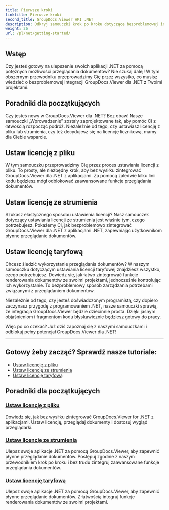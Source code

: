 ```yaml
---
title: Pierwsze kroki
linktitle: Pierwsze kroki
second_title: GroupDocs.Viewer API .NET
description: Odkryj samouczki krok po kroku dotyczące bezproblemowej integracji GroupDocs.Viewer dla .NET z aplikacjami. Dowiedz się, jak ustawić licencje i dostosować wygląd przeglądarki.
weight: 26
url: /pl/net/getting-started/
---
```


## Wstęp

Czy jesteś gotowy na ulepszenie swoich aplikacji .NET za pomocą potężnych możliwości przeglądania dokumentów? Nie szukaj dalej! W tym obszernym przewodniku przeprowadzimy Cię przez wszystko, co musisz wiedzieć o bezproblemowej integracji GroupDocs.Viewer dla .NET z Twoimi projektami.

## Poradniki dla początkujących

Czy jesteś nowy w GroupDocs.Viewer dla .NET? Bez obaw! Nasze samouczki „Wprowadzenie” zostały zaprojektowane tak, aby pomóc Ci z łatwością rozpocząć podróż. Niezależnie od tego, czy ustawiasz licencję z pliku lub strumienia, czy też decydujesz się na licencję licznikową, mamy dla Ciebie wsparcie.

## Ustaw licencję z pliku

W tym samouczku przeprowadzimy Cię przez proces ustawiania licencji z pliku. To prosty, ale niezbędny krok, aby bez wysiłku zintegrować GroupDocs.Viewer dla .NET z aplikacjami. Za pomocą zaledwie kilku linii kodu będziesz mógł odblokować zaawansowane funkcje przeglądania dokumentów.

## Ustaw licencję ze strumienia

Szukasz elastycznego sposobu ustawienia licencji? Nasz samouczek dotyczący ustawiania licencji ze strumienia jest właśnie tym, czego potrzebujesz. Pokażemy Ci, jak bezproblemowo zintegrować GroupDocs.Viewer dla .NET z aplikacjami .NET, zapewniając użytkownikom płynne przeglądanie dokumentów.

## Ustaw licencję taryfową

Chcesz śledzić wykorzystanie przeglądania dokumentów? W naszym samouczku dotyczącym ustawiania licencji taryfowej znajdziesz wszystko, czego potrzebujesz. Dowiedz się, jak łatwo zintegrować funkcje renderowania dokumentów ze swoimi projektami, jednocześnie kontrolując ich wykorzystanie. To bezproblemowy sposób zarządzania potrzebami związanymi z przeglądaniem dokumentów.

Niezależnie od tego, czy jesteś doświadczonym programistą, czy dopiero zaczynasz przygodę z programowaniem .NET, nasze samouczki sprawią, że integracja GroupDocs.Viewer będzie dziecinnie prosta. Dzięki jasnym objaśnieniom i fragmentom kodu błyskawicznie będziesz gotowy do pracy.

Więc po co czekać? Już dziś zapoznaj się z naszymi samouczkami i odblokuj pełny potencjał GroupDocs.Viewer dla .NET!

---

## Gotowy żeby zacząć? Sprawdź nasze tutoriale:

- [Ustaw licencję z pliku](./set-license-from-file/)
- [Ustaw licencję ze strumienia](./set-license-from-stream/)
- [Ustaw licencję taryfową](./set-metered-license/)

## Poradniki dla początkujących
### [Ustaw licencję z pliku](./set-license-from-file/)
Dowiedz się, jak bez wysiłku zintegrować GroupDocs.Viewer for .NET z aplikacjami. Ustaw licencję, przeglądaj dokumenty i dostosuj wygląd przeglądarki.
### [Ustaw licencję ze strumienia](./set-license-from-stream/)
Ulepsz swoje aplikacje .NET za pomocą GroupDocs.Viewer, aby zapewnić płynne przeglądanie dokumentów. Postępuj zgodnie z naszym przewodnikiem krok po kroku i bez trudu zintegruj zaawansowane funkcje przeglądania dokumentów.
### [Ustaw licencję taryfową](./set-metered-license/)
Ulepsz swoje aplikacje .NET za pomocą GroupDocs.Viewer, aby zapewnić płynne przeglądanie dokumentów. Z łatwością integruj funkcje renderowania dokumentów ze swoimi projektami.